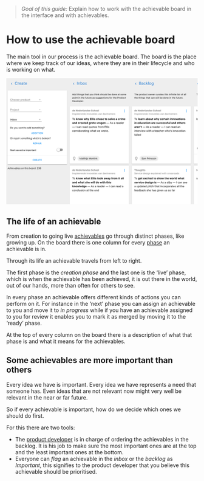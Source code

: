 > *Goal of this guide:* Explain how to work with the achievable board in the interface and with achievables.

# How to use the achievable board

The main tool in our process is the achievable board. The board is the place where we keep track of our ideas, where they are in their lifecycle and who is working on what.

![The board in action](../images/board.png)

## The life of an achievable

From creation to going live [achievables](../glossary/achievable.md) go through distinct phases, like growing up. On the board there is one column for every [phase](../glossary/phase.md) an achievable is in.

Through its life an achievable travels from left to right.

The first phase is the *creation phase* and the last one is the ‘live’ phase, which is when the achievable has been achieved, it is out there in the world, out of our hands, more than often for others to see.

In every phase an achievable offers different kinds of actions you can perform on it. For instance in the ‘next’ phase you can assign an achievable to you and move it to *in progress* while if you have an achievable assigned to you for review it enables you to mark it as merged by moving it to the ‘ready’ phase.

At the top of every column on the board there is a description of what that phase is and what it means for the achievables.

## Some achievables are more important than others

Every idea we have is important. Every idea we have represents a  need that someone has. Even ideas that are not relevant now might very well be relevant in the near or far future.

So if every achievable is important, how do we decide which ones we should do first.

For this there are two tools:

* The [product developer](../glossary/product-developer.md) is in charge of ordering the achievables in the backlog. It is his job to make sure the most important ones are at the top and the least important ones at the bottom.
* Everyone can *flag* an achievable in the *inbox* or the *backlog* as *Important*, this signifies to the product developer that you believe this achievable should be prioritised.
